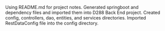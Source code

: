 Using README.md for project notes.
Generated springboot and dependency files and imported them into D288 Back End project.
Created config, controllers, dao, entities, and services directories.
Imported RestDataConfig file into the config directory.